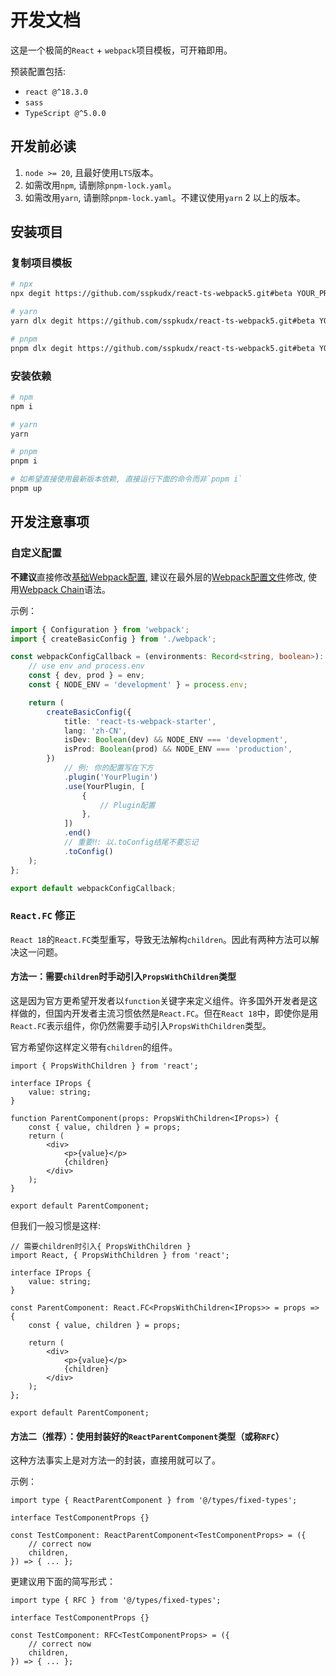 # 开发文档

这是一个极简的`React` + `webpack`项目模板，可开箱即用。

预装配置包括:

- `react @^18.3.0`
- `sass`
- `TypeScript @^5.0.0`

## 开发前必读

1. `node >= 20`, 且最好使用`LTS`版本。
2. 如需改用`npm`, 请删除`pnpm-lock.yaml`。
3. 如需改用`yarn`, 请删除`pnpm-lock.yaml`。不建议使用`yarn` 2 以上的版本。

## 安装项目

### 复制项目模板

```sh
# npx
npx degit https://github.com/sspkudx/react-ts-webpack5.git#beta YOUR_PROJECT_DIRECTORY

# yarn
yarn dlx degit https://github.com/sspkudx/react-ts-webpack5.git#beta YOUR_PROJECT_DIRECTORY

# pnpm
pnpm dlx degit https://github.com/sspkudx/react-ts-webpack5.git#beta YOUR_PROJECT_DIRECTORY
```

### 安装依赖

```sh
# npm
npm i

# yarn
yarn

# pnpm
pnpm i

# 如希望直接使用最新版本依赖, 直接运行下面的命令而非`pnpm i`
pnpm up
```

## 开发注意事项

### 自定义配置

**不建议**直接修改[基础Webpack配置](../webpack/index.ts), 建议在最外层的[Webpack配置文件](../webpack.config.ts)修改, 使用[Webpack Chain](https://github.com/neutrinojs/webpack-chain/tree/v6.5.1)语法。

示例：

```typescript
import { Configuration } from 'webpack';
import { createBasicConfig } from './webpack';

const webpackConfigCallback = (environments: Record<string, boolean>): Configuration => {
    // use env and process.env
    const { dev, prod } = env;
    const { NODE_ENV = 'development' } = process.env;

    return (
        createBasicConfig({
            title: 'react-ts-webpack-starter',
            lang: 'zh-CN',
            isDev: Boolean(dev) && NODE_ENV === 'development',
            isProd: Boolean(prod) && NODE_ENV === 'production',
        })
            // 例: 你的配置写在下方
            .plugin('YourPlugin')
            .use(YourPlugin, [
                {
                    // Plugin配置
                },
            ])
            .end()
            // 重要‼️: 以.toConfig结尾不要忘记
            .toConfig()
    );
};

export default webpackConfigCallback;
```

### `React.FC` 修正

`React 18`的`React.FC`类型重写，导致无法解构`children`。因此有两种方法可以解决这一问题。

#### 方法一：需要`children`时手动引入`PropsWithChildren`类型

这是因为官方更希望开发者以`function`关键字来定义组件。许多国外开发者是这样做的，但国内开发者主流习惯依然是`React.FC`。但在`React 18`中，即使你是用`React.FC`表示组件，你仍然需要手动引入`PropsWithChildren`类型。

官方希望你这样定义带有`children`的组件。

```tsx
import { PropsWithChildren } from 'react';

interface IProps {
    value: string;
}

function ParentComponent(props: PropsWithChildren<IProps>) {
    const { value, children } = props;
    return (
        <div>
            <p>{value}</p>
            {children}
        </div>
    );
}

export default ParentComponent;
```

但我们一般习惯是这样:

```tsx
// 需要children时引入{ PropsWithChildren }
import React, { PropsWithChildren } from 'react';

interface IProps {
    value: string;
}

const ParentComponent: React.FC<PropsWithChildren<IProps>> = props => {
    const { value, children } = props;

    return (
        <div>
            <p>{value}</p>
            {children}
        </div>
    );
};

export default ParentComponent;
```

#### 方法二（推荐）：使用封装好的`ReactParentComponent`类型（或称`RFC`）

这种方法事实上是对方法一的封装，直接用就可以了。

示例：

```tsx
import type { ReactParentComponent } from '@/types/fixed-types';

interface TestComponentProps {}

const TestComponent: ReactParentComponent<TestComponentProps> = ({
    // correct now
    children,
}) => { ... };
```

更建议用下面的简写形式：

```tsx
import type { RFC } from '@/types/fixed-types';

interface TestComponentProps {}

const TestComponent: RFC<TestComponentProps> = ({
    // correct now
    children,
}) => { ... };
```
